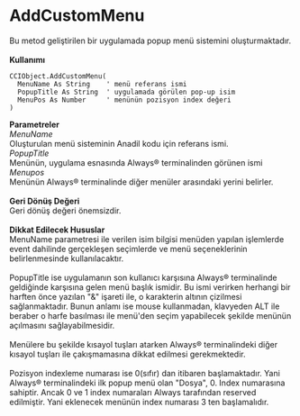 # AddCustomMenu

Bu metod geliştirilen bir uygulamada popup menü sistemini oluşturmaktadır.\
\
**Kullanımı**

```
CCIObject.AddCustomMenu(
  MenuName As String    ' menü referans ismi
  PopupTitle As String  ' uygulamada görülen pop-up isim
  MenuPos As Number     ' menünün pozisyon index değeri
)
```

**Parametreler**\
_MenuName_\
Oluşturulan menü sisteminin Anadil kodu için referans ismi.\
_PopupTitle_\
Menünün, uygulama esnasında Always® terminalinden görünen ismi\
_Menupos_\
Menünün Always® terminalinde diğer menüler arasındaki yerini belirler.\
\
**Geri Dönüş Değeri**\
Geri dönüş değeri önemsizdir.\
\
**Dikkat Edilecek Hususlar**\
MenuName parametresi ile verilen isim bilgisi menüden yapılan işlemlerde event dahilinde gerçekleşen seçimlerde ve menü seçeneklerinin belirlenmesinde kullanılacaktır.\
\
PopupTitle ise uygulamanın son kullanıcı karşısına Always® terminalinde geldiğinde karşısına gelen menü başlık ismidir. Bu ismi verirken herhangi bir harften önce yazılan "&" işareti ile, o karakterin altının çizilmesi sağlanmaktadır. Bunun anlamı ise mouse kullanmadan, klavyeden ALT ile beraber o harfe basılması ile menü'den seçim yapabilecek şekilde menünün açılmasını sağlayabilmesidir.\
\
Menülere bu şekilde kısayol tuşları atarken Always® terminalindeki diğer kısayol tuşları ile çakışmamasına dikkat edilmesi gerekmektedir.\
\
Pozisyon indexleme numarası ise 0(sıfır) dan itibaren başlamaktadır. Yani Always® terminalindeki ilk popup menü olan "Dosya", 0. Index numarasına sahiptir. Ancak 0 ve 1 index numaraları Always tarafından reserved edilmiştir. Yani eklenecek menünün index numarası 3 ten başlamalıdır.
